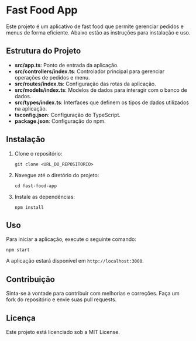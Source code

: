 # Fast Food App

Este projeto é um aplicativo de fast food que permite gerenciar pedidos e menus de forma eficiente. Abaixo estão as instruções para instalação e uso.

## Estrutura do Projeto

- **src/app.ts**: Ponto de entrada da aplicação.
- **src/controllers/index.ts**: Controlador principal para gerenciar operações de pedidos e menu.
- **src/routes/index.ts**: Configuração das rotas da aplicação.
- **src/models/index.ts**: Modelos de dados para interagir com o banco de dados.
- **src/types/index.ts**: Interfaces que definem os tipos de dados utilizados na aplicação.
- **tsconfig.json**: Configuração do TypeScript.
- **package.json**: Configuração do npm.

## Instalação

1. Clone o repositório:
   ```
   git clone <URL_DO_REPOSITORIO>
   ```
2. Navegue até o diretório do projeto:
   ```
   cd fast-food-app
   ```
3. Instale as dependências:
   ```
   npm install
   ```

## Uso

Para iniciar a aplicação, execute o seguinte comando:
```
npm start
```

A aplicação estará disponível em `http://localhost:3000`.

## Contribuição

Sinta-se à vontade para contribuir com melhorias e correções. Faça um fork do repositório e envie suas pull requests.

## Licença

Este projeto está licenciado sob a MIT License.